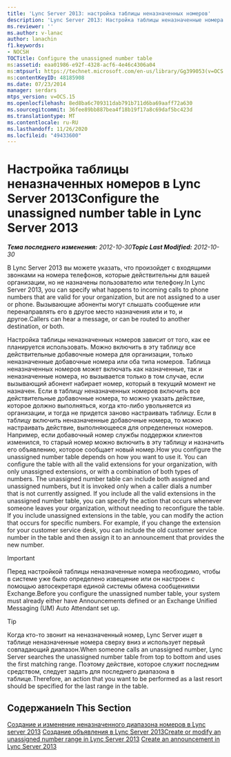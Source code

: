 ```yaml
---
title: 'Lync Server 2013: настройка таблицы неназначенных номеров'
description: 'Lync Server 2013: Настройка таблицы неназначенные номера.'
ms.reviewer: ''
ms.author: v-lanac
author: lanachin
f1.keywords:
- NOCSH
TOCTitle: Configure the unassigned number table
ms:assetid: eaa01986-e92f-4328-acf6-4e46c4306a04
ms:mtpsurl: https://technet.microsoft.com/en-us/library/Gg399053(v=OCS.15)
ms:contentKeyID: 48185908
ms.date: 07/23/2014
manager: serdars
mtps_version: v=OCS.15
ms.openlocfilehash: 8ed8ba6c709311dab791b711d6ba69aaff72a630
ms.sourcegitcommit: 36fee89bb887bea4f18b19f17a8c69daf5bc423d
ms.translationtype: MT
ms.contentlocale: ru-RU
ms.lasthandoff: 11/26/2020
ms.locfileid: "49433600"
---
```

# <a name="configure-the-unassigned-number-table-in-lync-server-2013"></a><span data-ttu-id="99d61-103">Настройка таблицы неназначенных номеров в Lync Server 2013</span><span class="sxs-lookup"><span data-stu-id="99d61-103">Configure the unassigned number table in Lync Server 2013</span></span>

<div data-xmlns="http://www.w3.org/1999/xhtml">

<div class="topic" data-xmlns="http://www.w3.org/1999/xhtml" data-msxsl="urn:schemas-microsoft-com:xslt" data-cs="https://msdn.microsoft.com/">

<div data-asp="https://msdn2.microsoft.com/asp">



</div>

<div id="mainSection">

<div id="mainBody"><span data-ttu-id="99d61-104">

<span> </span></span><span class="sxs-lookup"><span data-stu-id="99d61-104">

<span> </span></span></span>

<span data-ttu-id="99d61-105">_**Тема последнего изменения:** 2012-10-30_</span><span class="sxs-lookup"><span data-stu-id="99d61-105">_**Topic Last Modified:** 2012-10-30_</span></span>

<span data-ttu-id="99d61-106">В Lync Server 2013 вы можете указать, что произойдет с входящими звонками на номера телефонов, которые действительны для вашей организации, но не назначены пользователю или телефону.</span><span class="sxs-lookup"><span data-stu-id="99d61-106">In Lync Server 2013, you can specify what happens to incoming calls to phone numbers that are valid for your organization, but are not assigned to a user or phone.</span></span> <span data-ttu-id="99d61-107">Вызывающие абоненты могут слышать сообщение или перенаправлять его в другое место назначения или и то, и другое.</span><span class="sxs-lookup"><span data-stu-id="99d61-107">Callers can hear a message, or can be routed to another destination, or both.</span></span>

<span data-ttu-id="99d61-p102">Настройка таблицы неназначенных номеров зависит от того, как ее планируется использовать. Можно включить в эту таблицу все действительные добавочные номера для организации, только неназначенные добавочные номера или оба типа номеров. Таблица неназначенных номеров может включать как назначенные, так и неназначенные номера, но вызывается только в том случае, если вызывающий абонент набирает номер, который в текущий момент не назначен. Если в таблицу неназначенных номеров включить все действительные добавочные номера, то можно указать действие, которое должно выполняться, когда кто-либо увольняется из организации, и тогда не придется заново настраивать таблицу. Если в таблицу включить неназначенные добавочные номера, то можно настраивать действие, выполняющееся для определенных номеров. Например, если добавочный номер службы поддержки клиентов изменился, то старый номер можно включить в эту таблицу и назначить его объявлению, которое сообщает новый номер.</span><span class="sxs-lookup"><span data-stu-id="99d61-p102">How you configure the unassigned number table depends on how you want to use it. You can configure the table with all the valid extensions for your organization, with only unassigned extensions, or with a combination of both types of numbers. The unassigned number table can include both assigned and unassigned numbers, but it is invoked only when a caller dials a number that is not currently assigned. If you include all the valid extensions in the unassigned number table, you can specify the action that occurs whenever someone leaves your organization, without needing to reconfigure the table. If you include unassigned extensions in the table, you can modify the action that occurs for specific numbers. For example, if you change the extension for your customer service desk, you can include the old customer service number in the table and then assign it to an announcement that provides the new number.</span></span>

<div>


> [!IMPORTANT]  
> <span data-ttu-id="99d61-114">Перед настройкой таблицы неназначенные номера необходимо, чтобы в системе уже было определено извещение или он настроен с помощью автосекретаря единой системы обмена сообщениями Exchange.</span><span class="sxs-lookup"><span data-stu-id="99d61-114">Before you configure the unassigned number table, your system must already either have Announcements defined or an Exchange Unified Messaging (UM) Auto Attendant set up.</span></span>



</div>

<div>


> [!TIP]  
> <span data-ttu-id="99d61-115">Когда кто-то звонит на неназначенный номер, Lync Server ищет в таблице неназначенные номера сверху вниз и использует первый совпадающий диапазон.</span><span class="sxs-lookup"><span data-stu-id="99d61-115">When someone calls an unassigned number, Lync Server searches the unassigned number table from top to bottom and uses the first matching range.</span></span> <span data-ttu-id="99d61-116">Поэтому действие, которое служит последним средством, следует задать для последнего диапазона в таблице.</span><span class="sxs-lookup"><span data-stu-id="99d61-116">Therefore, an action that you want to be performed as a last resort should be specified for the last range in the table.</span></span>



</div>

<div>

## <a name="in-this-section"></a><span data-ttu-id="99d61-117">Содержание</span><span class="sxs-lookup"><span data-stu-id="99d61-117">In This Section</span></span>

<span data-ttu-id="99d61-118">[Создание и изменение неназначенного диапазона номеров в Lync server 2013](lync-server-2013-create-or-modify-an-unassigned-number-range.md) [Создание объявления в Lync Server 2013](lync-server-2013-create-an-announcement.md)</span><span class="sxs-lookup"><span data-stu-id="99d61-118">[Create or modify an unassigned number range in Lync Server 2013](lync-server-2013-create-or-modify-an-unassigned-number-range.md) [Create an announcement in Lync Server 2013](lync-server-2013-create-an-announcement.md)</span></span>

<span data-ttu-id="99d61-119"></div>

</div>

<span> </span>

</div>

</div>

</span><span class="sxs-lookup"><span data-stu-id="99d61-119"></div>

</div>

<span> </span>

</div>

</div>

</span></span></div>

